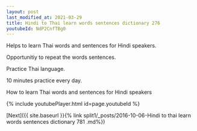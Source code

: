 ```yaml
---
layout: post
last_modified_at: 2021-03-29
title: Hindi to Thai learn words sentences dictionary 276 
youtubeId: NdP2CnfTBg0
---
```

 
 
Helps to learn Thai words and sentences for Hindi speakers.

Opportunitiy to repeat the words sentences. 

Practice Thai language. 
 
10 minutes practice every day. 
 
How to learn Thai words and sentences for Hindi speakers 
 
{% include youtubePlayer.html id=page.youtubeId %}
 
 
[Next]({{ site.baseurl }}{% link  split1/_posts/2016-10-06-Hindi to thai learn words sentences dictionary 781 .md%})
 
